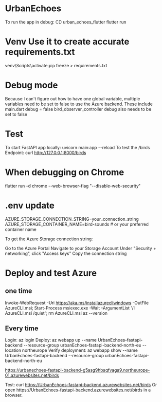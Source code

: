 # UrbanEchoes
To run the app in debug:
    CD urban_echoes_flutter
    flutter run

# Venv Use it to create accurate requirements.txt
venv\Scripts\activate
pip freeze > requirements.txt

# Debug mode
Because I can't figure out how to have one global variable, multiple variables need to be set to false to use the Azure backend. These include
main.dart debug = false
bird_observer_controller debug also needs to be set to false

# Test
To start FastAPI app locally: uvicorn main:app --reload
To test the /birds Endpoint: curl http://127.0.0.1:8000/birds

# When debugging on Chrome
flutter run -d chrome --web-browser-flag "--disable-web-security"

# .env update
AZURE_STORAGE_CONNECTION_STRING=your_connection_string
AZURE_STORAGE_CONTAINER_NAME=bird-sounds  # or your preferred container name

To get the Azure Storage connection string:

Go to the Azure Portal
Navigate to your Storage Account
Under "Security + networking", click "Access keys"
Copy the connection string


# Deploy and test Azure
## one time
Invoke-WebRequest -Uri https://aka.ms/installazurecliwindows -OutFile AzureCLI.msi; Start-Process msiexec.exe -Wait -ArgumentList '/I AzureCLI.msi /quiet'; rm AzureCLI.msi
az --version

## Every time
Login: az login
Deploy: az webapp up --name UrbanEchoes-fastapi-backend --resource-group urbanEchoes-fastapi-backend-north-eu --location northeurope
Verify deployment: az webapp show --name UrbanEchoes-fastapi-backend --resource-group urbanEchoes-fastapi-backend-north-eu

https://urbanechoes-fastapi-backend-g5asg9hbaqfvaga9.northeurope-01.azurewebsites.net/birds



Test: curl https://UrbanEchoes-fastapi-backend.azurewebsites.net/birds
Or open https://UrbanEchoes-fastapi-backend.azurewebsites.net/birds in a browser.
